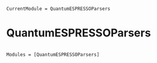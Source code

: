 ```@meta
CurrentModule = QuantumESPRESSOParsers
```

# QuantumESPRESSOParsers

```@index
```

```@autodocs
Modules = [QuantumESPRESSOParsers]
```
